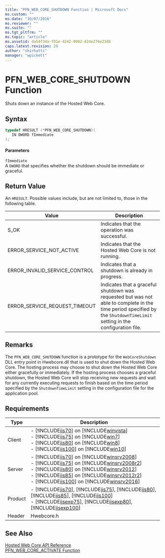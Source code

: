```yaml
---
title: "PFN_WEB_CORE_SHUTDOWN Function | Microsoft Docs"
ms.custom: ""
ms.date: "10/07/2016"
ms.reviewer: ""
ms.suite: ""
ms.tgt_pltfrm: ""
ms.topic: "article"
ms.assetid: da54f34a-f01e-4242-9902-824e276e23d8
caps.latest.revision: 29
author: "shirhatti"
manager: "wpickett"
---
```

# PFN_WEB_CORE_SHUTDOWN Function
Shuts down an instance of the Hosted Web Core.  
  
## Syntax  
  
```cpp  
typedef HRESULT (*PFN_WEB_CORE_SHUTDOWN)(  
   IN DWORD fImmediate  
);  
```  
  
#### Parameters  
 `fImmediate`  
 A `DWORD` that specifies whether the shutdown should be immediate or graceful.  
  
## Return Value  
 An `HRESULT`. Possible values include, but are not limited to, those in the following table.  
  
|Value|Description|  
|-----------|-----------------|  
|S_OK|Indicates that the operation was successful.|  
|ERROR_SERVICE_NOT_ACTIVE|Indicates that the Hosted Web Core is not running.|  
|ERROR_INVALID_SERVICE_CONTROL|Indicates that a shutdown is already in progress.|  
|ERROR_SERVICE_REQUEST_TIMEOUT|Indicates that a graceful shutdown was requested but was not able to complete in the time period specified by the `ShutdownTimeLimit` setting in the configuration file.|  
  
## Remarks  
 The `PFN_WEB_CORE_SHUTDOWN` function is a prototype for the `WebCoreShutdown` DLL entry point in Hwebcore.dll that is used to shut down the Hosted Web Core. The hosting process may choose to shut down the Hosted Web Core either gracefully or immediately. If the hosting process chooses a graceful shutdown, the Hosted Web Core will stop receiving new requests and wait for any currently executing requests to finish based on the time period specified by the `ShutdownTimeLimit` setting in the configuration file for the application pool.  
  
## Requirements  
  
|Type|Description|  
|----------|-----------------|  
|Client|-   [!INCLUDE[iis70](../../../wmi-provider/includes/iis70-md.md)] on [!INCLUDE[winvista](../../../wmi-provider/includes/winvista-md.md)]<br />-   [!INCLUDE[iis75](../../../wmi-provider/includes/iis75-md.md)] on [!INCLUDE[win7](../../../wmi-provider/includes/win7-md.md)]<br />-   [!INCLUDE[iis80](../../../wmi-provider/includes/iis80-md.md)] on [!INCLUDE[win8](../../../wmi-provider/includes/win8-md.md)]<br />-   [!INCLUDE[iis100](../../../wmi-provider/includes/iis100-md.md)] on [!INCLUDE[win10](../../../wmi-provider/includes/win10-md.md)]|  
|Server|-   [!INCLUDE[iis70](../../../wmi-provider/includes/iis70-md.md)] on [!INCLUDE[winsrv2008](../../../wmi-provider/includes/winsrv2008-md.md)]<br />-   [!INCLUDE[iis75](../../../wmi-provider/includes/iis75-md.md)] on [!INCLUDE[winsrv2008r2](../../../wmi-provider/includes/winsrv2008r2-md.md)]<br />-   [!INCLUDE[iis80](../../../wmi-provider/includes/iis80-md.md)] on [!INCLUDE[winsrv2012](../../../wmi-provider/includes/winsrv2012-md.md)]<br />-   [!INCLUDE[iis85](../../../wmi-provider/includes/iis85-md.md)] on [!INCLUDE[winsrv2012r2](../../../wmi-provider/includes/winsrv2012r2-md.md)]<br />-   [!INCLUDE[iis100](../../../wmi-provider/includes/iis100-md.md)] on [!INCLUDE[winsrv2016](../../../wmi-provider/includes/winsrv2016-md.md)]|  
|Product|-   [!INCLUDE[iis70](../../../wmi-provider/includes/iis70-md.md)], [!INCLUDE[iis75](../../../wmi-provider/includes/iis75-md.md)], [!INCLUDE[iis80](../../../wmi-provider/includes/iis80-md.md)], [!INCLUDE[iis85](../../../wmi-provider/includes/iis85-md.md)], [!INCLUDE[iis100](../../../wmi-provider/includes/iis100-md.md)]<br />-   [!INCLUDE[iisexp75](../../../webdevelopment-reference\native-code-api\webdev-native-api-reference/includes/iisexp75-md.md)], [!INCLUDE[iisexp80](../../../webdevelopment-reference\native-code-api\webdev-native-api-reference/includes/iisexp80-md.md)], [!INCLUDE[iisexp100](../../../webdevelopment-reference\native-code-api\webdev-native-api-reference/includes/iisexp100-md.md)]|  
|Header|Hwebcore.h|  
  
## See Also  
 [Hosted Web Core API Reference](../../../webdevelopment-reference\native-code-api\webdev-native-api-reference/hosted-web-core-api-reference.md)   
 [PFN_WEB_CORE_ACTIVATE Function](../../../webdevelopment-reference\native-code-api\webdev-native-api-reference/pfn-web-core-activate-function.md)